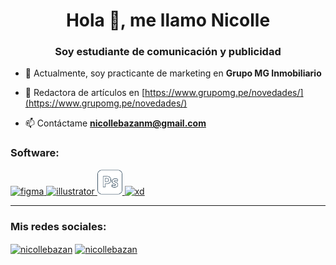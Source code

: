 <h1 align="center">Hola 👋, me llamo Nicolle</h1>
<h3 align="center">Soy estudiante de comunicación y publicidad</h3>

- 💼 Actualmente, soy practicante de marketing en **Grupo MG Inmobiliario**

- 📝 Redactora de artículos en [https://www.grupomg.pe/novedades/](https://www.grupomg.pe/novedades/)

- 📫 Contáctame **nicollebazanm@gmail.com**


<h3 align="left">Software:</h3>
<p align="left"> <a href="https://www.figma.com/" target="_blank" rel="noreferrer"> <img src="https://www.vectorlogo.zone/logos/figma/figma-icon.svg" alt="figma" width="40" height="40"/> </a> <a href="https://www.adobe.com/in/products/illustrator.html" target="_blank" rel="noreferrer"> <img src="https://www.vectorlogo.zone/logos/adobe_illustrator/adobe_illustrator-icon.svg" alt="illustrator" width="40" height="40"/> </a> <a href="https://www.photoshop.com/en" target="_blank" rel="noreferrer"> <img src="https://raw.githubusercontent.com/devicons/devicon/master/icons/photoshop/photoshop-line.svg" alt="photoshop" width="40" height="40"/> </a> <a href="https://www.adobe.com/products/xd.html" target="_blank" rel="noreferrer"> <img src="https://cdn.worldvectorlogo.com/logos/adobe-xd.svg" alt="xd" width="40" height="40"/> </a> </p>

---
<h3 align="left">Mis redes sociales:</h3>
<p align="left">
<a href="https://linkedin.com/in/nicollebazan" target="blank"><img align="center" src="https://raw.githubusercontent.com/rahuldkjain/github-profile-readme-generator/master/src/images/icons/Social/linked-in-alt.svg" alt="nicollebazan" height="30" width="40" /></a>
<a href="https://www.behance.net/nicollebazan" target="blank"><img align="center" src="https://raw.githubusercontent.com/rahuldkjain/github-profile-readme-generator/master/src/images/icons/Social/behance.svg" alt="nicollebazan" height="30" width="40" /></a>
</p>

<br/>
